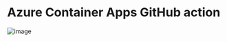 # Azure Container Apps GitHub action
![image](https://user-images.githubusercontent.com/117770765/213608060-e82c0909-ea5d-4cc3-b8d0-baae1ad9daa9.png)
